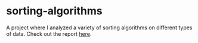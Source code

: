 # sorting-algorithms

A project where I analyzed a variety of sorting algorithms on different types of data. Check out the report [here](sortingexperiments.pdf).
